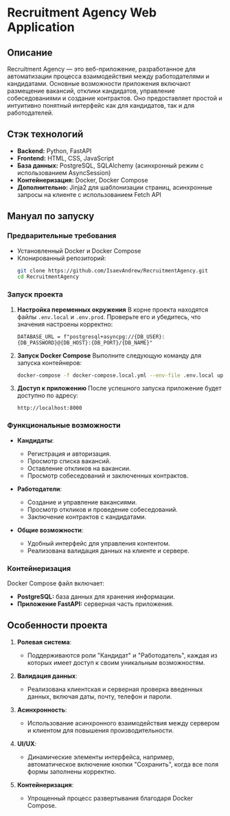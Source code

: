 # Recruitment Agency Web Application

## **Описание**
Recruitment Agency — это веб-приложение, разработанное для автоматизации процесса взаимодействия между работодателями и кандидатами. Основные возможности приложения включают размещение вакансий, отклики кандидатов, управление собеседованиями и создание контрактов. Оно предоставляет простой и интуитивно понятный интерфейс как для кандидатов, так и для работодателей.

## **Стэк технологий**
- **Backend:** Python, FastAPI
- **Frontend:** HTML, CSS, JavaScript
- **База данных:** PostgreSQL, SQLAlchemy (асинхронный режим с использованием AsyncSession)
- **Контейнеризация:** Docker, Docker Compose
- **Дополнительно:** Jinja2 для шаблонизации страниц, асинхронные запросы на клиенте с использованием Fetch API

## **Мануал по запуску**
### **Предварительные требования**
- Установленный Docker и Docker Compose
- Клонированный репозиторий:
  ```bash
  git clone https://github.com/IsaevAndrew/RecruitmentAgency.git
  cd RecruitmentAgency
  ```

### **Запуск проекта**
1. **Настройка переменных окружения**
   В корне проекта находятся файлы `.env.local` и `.env.prod`. Проверьте его и убедитесь, что значения настроены корректно:
   ```dotenv
   DATABASE_URL = f"postgresql+asyncpg://{DB_USER}:{DB_PASSWORD}@{DB_HOST}:{DB_PORT}/{DB_NAME}"
   ```

2. **Запуск Docker Compose**
   Выполните следующую команду для запуска контейнеров:
   ```bash
   docker-compose -f docker-compose.local.yml --env-file .env.local up --build
   ```

3. **Доступ к приложению**
   После успешного запуска приложение будет доступно по адресу:
   ```
   http://localhost:8000
   ```

### **Функциональные возможности**
- **Кандидаты**:
  - Регистрация и авторизация.
  - Просмотр списка вакансий.
  - Оставление откликов на вакансии.
  - Просмотр собеседований и заключенных контрактов.

- **Работодатели**:
  - Создание и управление вакансиями.
  - Просмотр откликов и проведение собеседований.
  - Заключение контрактов с кандидатами.

- **Общие возможности**:
  - Удобный интерфейс для управления контентом.
  - Реализована валидация данных на клиенте и сервере.

### **Контейнеризация**
Docker Compose файл включает:
- **PostgreSQL:** база данных для хранения информации.
- **Приложение FastAPI:** серверная часть приложения.

## **Особенности проекта**
1. **Ролевая система**:
   - Поддерживаются роли "Кандидат" и "Работодатель", каждая из которых имеет доступ к своим уникальным возможностям.

2. **Валидация данных**:
   - Реализована клиентская и серверная проверка введенных данных, включая даты, почту, телефон и пароли.

3. **Асинхронность**:
   - Использование асинхронного взаимодействия между сервером и клиентом для повышения производительности.

4. **UI/UX**:
   - Динамические элементы интерфейса, например, автоматическое включение кнопки "Сохранить", когда все поля формы заполнены корректно.

5. **Контейнеризация**:
   - Упрощенный процесс развертывания благодаря Docker Compose.
